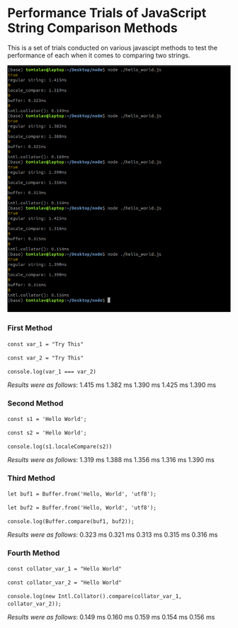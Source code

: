 # Performance Trials of JavaScript String Comparison Methods
This is a set of trials conducted on various javascipt methods to test the performance of each when it comes to comparing two strings.

<img src="./test.png"/>

### First Method

``const var_1 = "Try This"``

``const var_2 = "Try This"``

``console.log(var_1 === var_2)``


*Results were as follows*: 
1.415 ms
1.382 ms
1.390 ms
1.425 ms
1.390 ms

### Second Method

``const s1 = 'Hello World';``

``const s2 = 'Hello World';``

``console.log(s1.localeCompare(s2))``

*Results were as follows*:
1.319 ms
1.388 ms
1.356 ms
1.316 ms
1.390 ms

### Third Method

``let buf1 = Buffer.from('Hello, World', 'utf8');``

``let buf2 = Buffer.from('Hello, World', 'utf8');``

``console.log(Buffer.compare(buf1, buf2));``

*Results were as follows*:
0.323 ms
0.321 ms
0.313 ms
0.315 ms
0.316 ms

### Fourth Method
``const collator_var_1 = "Hello World"``

``const collator_var_2 = "Hello World"``

``console.log(new Intl.Collator().compare(collator_var_1, collator_var_2));``

*Results were as follows*:
0.149 ms
0.160 ms
0.159 ms
0.154 ms
0.156 ms

